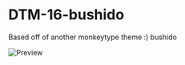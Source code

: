 # DTM-16-bushido
Based off of another monkeytype theme :) bushido

![Preview](https://cdn.discordapp.com/attachments/764334031549628416/795339544823201812/Screenshot_405.png)
